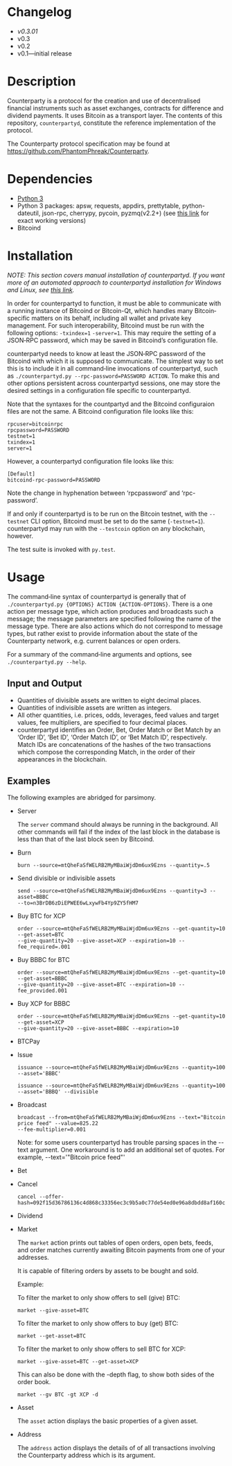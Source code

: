 # Changelog
* *v0.3.01*
* v0.3
* v0.2
* v0.1—initial release

# Description
Counterparty is a protocol for the creation and use of decentralised financial
instruments such as asset exchanges, contracts for difference and dividend
payments. It uses Bitcoin as a transport layer. The contents of this
repository, `counterpartyd`, constitute the reference implementation of the
protocol.

The Counterparty protocol specification may be found at
<https://github.com/PhantomPhreak/Counterparty>.

# Dependencies
* [Python 3](http://python.org)
* Python 3 packages: apsw, requests, appdirs, prettytable, python-dateutil, json-rpc, cherrypy, pycoin, pyzmq(v2.2+) (see [this link](https://github.com/xnova/counterpartyd_build/blob/master/dist/reqs.txt) for exact working versions)
* Bitcoind

# Installation

*NOTE: This section covers manual installation of counterpartyd. If you want more of
an automated approach to counterpartyd installation for Windows and Linux, see [this link](http://counterpartyd-build.readthedocs.org/en/latest/).*

In order for counterpartyd to function, it must be able to communicate with a
running instance of Bitcoind or Bitcoin-Qt, which handles many Bitcoin‐specific
matters on its behalf, including all wallet and private key management. For
such interoperability, Bitcoind must be run with the following options:
`-txindex=1` `-server=1`. This may require the setting of a JSON‐RPC password,
which may be saved in Bitcoind’s configuration file.

counterpartyd needs to know at least the JSON‐RPC password of the Bitcoind with
which it is supposed to communicate. The simplest way to set this is to
include it in all command‐line invocations of counterpartyd, such as
`./counterpartyd.py --rpc-password=PASSWORD ACTION`. To make this and other
options persistent across counterpartyd sessions, one may store the desired
settings in a configuration file specific to counterpartyd.

Note that the syntaxes for the countpartyd and the Bitcoind configuraion
files are not the same. A Bitcoind configuration file looks like this:

	rpcuser=bitcoinrpc
	rpcpassword=PASSWORD
	testnet=1
	txindex=1
	server=1

However, a counterpartyd configuration file looks like this:

	[Default]
	bitcoind-rpc-password=PASSWORD

Note the change in hyphenation between ‘rpcpassword’ and ‘rpc-password’.

If and only if counterpartyd is to be run on the Bitcoin testnet, with the
`--testnet` CLI option, Bitcoind must be set to do the same (`-testnet=1`).
counterpartyd may run with the `--testcoin` option on any blockchain,
however.

The test suite is invoked with `py.test`.

# Usage
The command‐line syntax of counterpartyd is generally that of
`./counterpartyd.py {OPTIONS} ACTION {ACTION-OPTIONS}`. There is a one action
per message type, which action produces and broadcasts such a message; the
message parameters are specified following the name of the message type. There
are also actions which do not correspond to message types, but rather exist to
provide information about the state of the Counterparty network, e.g. current
balances or open orders.

For a summary of the command‐line arguments and options, see
`./counterpartyd.py --help`.

## Input and Output
* Quantities of divisible assets are written to eight decimal places.
* Quantities of indivisible assets are written as integers.
* All other quantities, i.e. prices, odds, leverages, feed values and target
values, fee multipliers, are specified to four decimal places.
* counterpartyd identifies an Order, Bet, Order Match or Bet Match by an
‘Order ID’, ‘Bet ID’, ‘Order Match ID’, or ‘Bet Match ID’, respectively. Match
IDs are concatenations of the hashes of the two transactions which compose the
corresponding Match, in the order of their appearances in the blockchain.


## Examples
The following examples are abridged for parsimony.

* Server

	The `server` command should always be running in the background. All other commands will fail if the index of the last block in the database is less than that of the last block seen by Bitcoind.

* Burn

	`burn --source=mtQheFaSfWELRB2MyMBaiWjdDm6ux9Ezns --quantity=.5`

* Send divisible or indivisible assets

	```
	send --source=mtQheFaSfWELRB2MyMBaiWjdDm6ux9Ezns --quantity=3 --asset=BBBC
	--to=n3BrDB6zDiEPWEE6wLxywFb4Yp9ZY5fHM7
	```

* Buy BTC for XCP
	
	```
	order --source=mtQheFaSfWELRB2MyMBaiWjdDm6ux9Ezns --get-quantity=10 --get-asset=BTC
	--give-quantity=20 --give-asset=XCP --expiration=10 --fee_required=.001
	```

* Buy BBBC for BTC

	```
	order --source=mtQheFaSfWELRB2MyMBaiWjdDm6ux9Ezns --get-quantity=10 --get-asset=BBBC
	--give-quantity=20 --give-asset=BTC --expiration=10 --fee_provided.001
	```

* Buy XCP for BBBC
	```
	order --source=mtQheFaSfWELRB2MyMBaiWjdDm6ux9Ezns --get-quantity=10 --get-asset=XCP
	--give-quantity=20 --give-asset=BBBC --expiration=10
	```

* BTCPay

* Issue

	`issuance --source=mtQheFaSfWELRB2MyMBaiWjdDm6ux9Ezns --quantity=100 --asset='BBBC'`

	`issuance --source=mtQheFaSfWELRB2MyMBaiWjdDm6ux9Ezns --quantity=100 --asset='BBBQ' --divisible`

* Broadcast
	```
	broadcast --from=mtQheFaSfWELRB2MyMBaiWjdDm6ux9Ezns --text="Bitcoin price feed" --value=825.22
	--fee-multiplier=0.001
	```

	Note: for some users counterpartyd has trouble parsing spaces in the --text argument. One workaround is to
		add an additional set of quotes. For example, --text='"Bitcoin price feed"'

* Bet

* Cancel
	```
	cancel --offer-hash=092f15d36786136c4d868c33356ec3c9b5a0c77de54ed0e96a8dbdd8af160c23
	```

* Dividend

* Market

	The `market` action prints out tables of open orders, open bets, feeds, and order matches currently awaiting Bitcoin payments from one of your addresses. 
	
	It is capable of filtering orders by assets to be bought and sold.
	
	Example:
	
	To filter the market to only show offers to sell (give) BTC:
	```
	market --give-asset=BTC
	```
	
	To filter the market to only show offers to buy (get) BTC:
	```
	market --get-asset=BTC
	```
	
	To filter the market to only show offers to sell BTC for XCP:
	```
	market --give-asset=BTC --get-asset=XCP
	```
	This can also be done with the -depth flag, to show both sides of the order book.
	```
	market --gv BTC -gt XCP -d
	```

* Asset

	The `asset` action displays the basic properties of a given asset.

* Address

	The `address` action displays the details of of all transactions involving the Counterparty address which is its argument.

